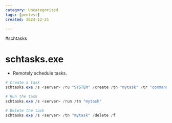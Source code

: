 ```yaml
---
category: Uncategorized
tags: [pentest]
created: 2024-12-21

---
```

#schtasks 
# schtasks.exe
- Remotely schedule tasks.
```powershell
# Create a task
schtasks.exe /s <server> /ru "SYSTEM" /create /tn "mytask" /tr "command/payload" /sc ONCE /sd 01/01/1970 /st 00:00

# Run the task
schtasks.exe /s <server> /run /tn "mytask"

# Delete the task
schtasks.exe /s <server> /tn "mytask" /delete /f
```